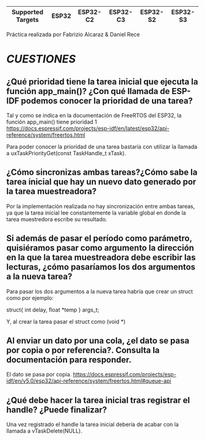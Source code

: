 | Supported Targets | ESP32 | ESP32-C2 | ESP32-C3 | ESP32-S2 | ESP32-S3 |
| ----------------- | ----- | -------- | -------- | -------- | -------- |

Práctica realizada por Fabrizio Alcaraz & Daniel Rece

# _CUESTIONES_

## ¿Qué prioridad tiene la tarea inicial que ejecuta la función app_main()? ¿Con qué llamada de ESP-IDF podemos conocer la prioridad de una tarea?
Tal y como se indica en la documentación de FreeRTOS del ESP32, la función app_main() tiene prioridad 1
https://docs.espressif.com/projects/esp-idf/en/latest/esp32/api-reference/system/freertos.html

Para poder conocer la prioridad de una tarea bastaría con utilizar la llamada a uxTaskPriorityGet(const TaskHandle_t xTask).

## ¿Cómo sincronizas ambas tareas?¿Cómo sabe la tarea inicial que hay un nuevo dato generado por la tarea muestreadora?

Por la implementación realizada no hay sincronización entre ambas tareas, ya que la tarea inicial lee constantemente la variable global en donde
la tarea muestredora escribe su resultado.

## Si además de pasar el período como parámetro, quisiéramos pasar como argumento la dirección en la que la tarea muestreadora debe escribir las lecturas, ¿cómo pasaríamos los dos argumentos a la nueva tarea?

Para pasar los dos argumentos a la nueva tarea habría que crear un struct como por ejemplo:

struct{
    int delay,
    float *temp
} args_t;

Y, al crear la tarea pasar el struct como (void *)

## Al enviar un dato por una cola, ¿el dato se pasa por copia o por referencia?. Consulta la documentación para responder.

El dato se pasa por copia.
https://docs.espressif.com/projects/esp-idf/en/v5.0/esp32/api-reference/system/freertos.html#queue-api

## ¿Qué debe hacer la tarea inicial tras registrar el handle? ¿Puede finalizar?

Una vez registrado el handle la tarea inicial debería de acabar con la llamada a vTaskDelete(NULL).